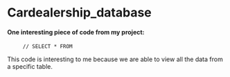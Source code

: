 # Cardealership_database

#### One interesting piece of code from my project:

         // SELECT * FROM 
         
 This code is interesting to me because we are able to view all the data from a specific table.
